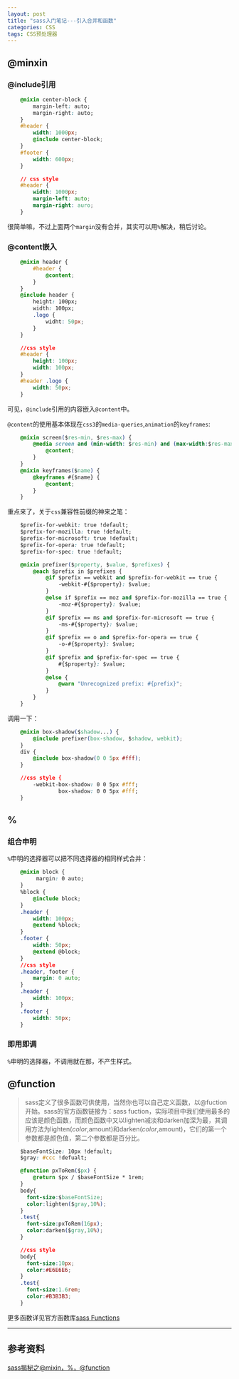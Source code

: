```yaml
---
layout: post
title: "sass入门笔记---引入合并和函数"
categories: CSS
tags: CSS预处理器
---
```


## @minxin

### @include引用

```css
    @mixin center-block {
        margin-left: auto;
        margin-right: auto;
    }
    #header {
        width: 1000px;
        @include center-block;
    }
    #footer {
        width: 600px;
    }

    // css style 
    #header {
        width: 1000px;
        margin-left: auto;
        margin-right: auro;
    }
```

很简单嘛，不过上面两个`margin`没有合并，其实可以用`%`解决，稍后讨论。

### @content嵌入

```css
    @mixin header {
        #header {
            @content;
        }
    }
    @include header {
        height: 100px;
        width: 100px;
        .logo {
            widht: 50px;
        }
    }

    //css style 
    #header {
        height: 100px;
        width: 100px;
    }
    #header .logo {
        width: 50px;
    }
```

可见，`@include`引用的内容嵌入`@content`中。

`@content`的使用基本体现在`css3`的`media-queries`,`animation`的`keyframes`:

```css
    @mixin screen($res-min, $res-max) {
        @media screen and (min-width: $res-min) and (max-width:$res-max) {
            @content;
        }
    }
    @mixin keyframes($name) {
        @keyframes #{$name} {
            @content;
        }
    }
```


重点来了，关于`css`兼容性前缀的神来之笔：

```css
    $prefix-for-webkit: true !default;
    $prefix-for-mozilla: true !default;
    $prefix-for-microsoft: true !default;
    $prefix-for-opera: true !default;
    $prefix-for-spec: true !default;

    @mixin prefixer($property, $value, $prefixes) {
        @each $prefix in $prefixes {
            @if $prefix == webkit and $prefix-for-webkit == true {
                -webkit-#{$property}: $value;
            }
            @else if $prefix == moz and $prefix-for-mozilla == true {
                -moz-#{$property}: $value;
            }
            @if $prefix == ms and $prefix-for-microsoft == true {
                -ms-#{$property}: $value;
            }
            @if $prefix == o and $prefix-for-opera == true {
                -o-#{$property}: $value;
            }
            @if $prefix and $prefix-for-spec == true {
                #{$property}: $value;
            }
            @else {
                @warn "Unrecognized prefix: #{prefix}";
            }
        }
    } 
```

调用一下：

```css
    @mixin box-shadow($shadow...) {
        @include prefixer(box-shadow, $shadow, webkit);
    }
    div {
        @include box-shadow(0 0 5px #fff);
    }

    //css style {
        -webkit-box-shadow: 0 0 5px #fff;
                box-shadow: 0 0 5px #fff;
    }
```

## %

### 组合申明

`%`申明的选择器可以把不同选择器的相同样式合并：

```css
    @mixin block {
         margin: 0 auto;
    }
    %block {
        @include block;
    }
    .header {
        width: 100px;
        @extend %block;
    }
    .footer {
        width: 50px;
        @extend @block;
    }
    //css style
    .header, footer {
        margin: 0 auto;
    }
    .header {
        width: 100px;
    }
    .footer {
        width: 50px;
    }
```

### 即用即调

`%`申明的选择器，不调用就在那，不产生样式。

## @function

> sass定义了很多函数可供使用，当然你也可以自己定义函数，以@fuction开始。sass的官方函数链接为：sass fuction，实际项目中我们使用最多的应该是颜色函数，而颜色函数中又以lighten减淡和darken加深为最，其调用方法为lighten($color,$amount)和darken($color,$amount)，它们的第一个参数都是颜色值，第二个参数都是百分比。

``` css
    $baseFontSize: 10px !default;
    $gray: #ccc !defualt; 

    @function pxToRem($px) {
        @return $px / $baseFontSize * 1rem;
    }
    body{
      font-size:$baseFontSize;
      color:lighten($gray,10%);
    }
    .test{
      font-size:pxToRem(16px);
      color:darken($gray,10%);
    }

    //css style
    body{
      font-size:10px;
      color:#E6E6E6;
    }
    .test{
      font-size:1.6rem;
      color:#B3B3B3;
    }
```

更多函数详见官方函数库[sass Functions](http://sass-lang.com/documentation/Sass/Script/Functions.html)

---

## 参考资料

[sass揭秘之@mixin，%，@function](http://www.w3cplus.com/preprocessor/sass-mixins-function-placeholder.html)